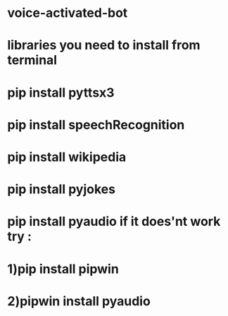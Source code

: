 # voice-activated-bot
# libraries you need to install from terminal
# pip install  pyttsx3
# pip install speechRecognition
# pip install wikipedia
# pip install pyjokes
# pip install pyaudio if it does'nt work try :
# 1)pip install pipwin 
# 2)pipwin install pyaudio
